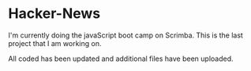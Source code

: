 # Hacker-News

I'm currently doing the javaScript boot camp on Scrimba. This is the last project that I am working on. 

All coded has been updated and additional files have been uploaded.

